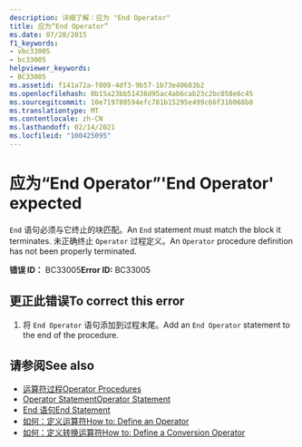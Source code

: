 ```yaml
---
description: 详细了解：应为 "End Operator"
title: 应为“End Operator”
ms.date: 07/20/2015
f1_keywords:
- vbc33005
- bc33005
helpviewer_keywords:
- BC33005
ms.assetid: f141a72a-f009-4df3-9b57-1b73e40683b2
ms.openlocfilehash: 0b15a23bb51438d95ac4ab6cab23c2bc058e6c45
ms.sourcegitcommit: 10e719780594efc781b15295e499c66f316068b8
ms.translationtype: MT
ms.contentlocale: zh-CN
ms.lasthandoff: 02/14/2021
ms.locfileid: "100425095"
---
```

# <a name="end-operator-expected"></a><span data-ttu-id="3431f-103">应为“End Operator”</span><span class="sxs-lookup"><span data-stu-id="3431f-103">'End Operator' expected</span></span>

<span data-ttu-id="3431f-104">`End` 语句必须与它终止的块匹配。</span><span class="sxs-lookup"><span data-stu-id="3431f-104">An `End` statement must match the block it terminates.</span></span> <span data-ttu-id="3431f-105">未正确终止 `Operator` 过程定义。</span><span class="sxs-lookup"><span data-stu-id="3431f-105">An `Operator` procedure definition has not been properly terminated.</span></span>  
  
 <span data-ttu-id="3431f-106">**错误 ID：** BC33005</span><span class="sxs-lookup"><span data-stu-id="3431f-106">**Error ID:** BC33005</span></span>  
  
## <a name="to-correct-this-error"></a><span data-ttu-id="3431f-107">更正此错误</span><span class="sxs-lookup"><span data-stu-id="3431f-107">To correct this error</span></span>  
  
1. <span data-ttu-id="3431f-108">将 `End Operator` 语句添加到过程末尾。</span><span class="sxs-lookup"><span data-stu-id="3431f-108">Add an `End Operator` statement to the end of the procedure.</span></span>  
  
## <a name="see-also"></a><span data-ttu-id="3431f-109">请参阅</span><span class="sxs-lookup"><span data-stu-id="3431f-109">See also</span></span>

- [<span data-ttu-id="3431f-110">运算符过程</span><span class="sxs-lookup"><span data-stu-id="3431f-110">Operator Procedures</span></span>](../programming-guide/language-features/procedures/operator-procedures.md)
- [<span data-ttu-id="3431f-111">Operator Statement</span><span class="sxs-lookup"><span data-stu-id="3431f-111">Operator Statement</span></span>](../language-reference/statements/operator-statement.md)
- [<span data-ttu-id="3431f-112">End 语句</span><span class="sxs-lookup"><span data-stu-id="3431f-112">End Statement</span></span>](../language-reference/statements/end-statement.md)
- [<span data-ttu-id="3431f-113">如何：定义运算符</span><span class="sxs-lookup"><span data-stu-id="3431f-113">How to: Define an Operator</span></span>](../programming-guide/language-features/procedures/how-to-define-an-operator.md)
- [<span data-ttu-id="3431f-114">如何：定义转换运算符</span><span class="sxs-lookup"><span data-stu-id="3431f-114">How to: Define a Conversion Operator</span></span>](../programming-guide/language-features/procedures/how-to-define-a-conversion-operator.md)
